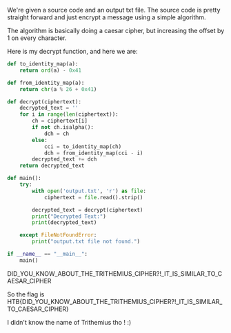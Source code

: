 We're given a source code and an output txt file.
The source code is pretty straight forward and just encrypt a message using a simple algorithm.

The algorithm is basically doing a caesar cipher, but increasing the offset by 1 on every character.

Here is my decrypt function, and here we are:
```python
def to_identity_map(a):
    return ord(a) - 0x41

def from_identity_map(a):
    return chr(a % 26 + 0x41)

def decrypt(ciphertext):
    decrypted_text = ''
    for i in range(len(ciphertext)):
        ch = ciphertext[i]
        if not ch.isalpha():
            dch = ch
        else:
            cci = to_identity_map(ch)
            dch = from_identity_map(cci - i)
        decrypted_text += dch
    return decrypted_text

def main():
    try:
        with open('output.txt', 'r') as file:
            ciphertext = file.read().strip()

        decrypted_text = decrypt(ciphertext)
        print("Decrypted Text:")
        print(decrypted_text)

    except FileNotFoundError:
        print("output.txt file not found.")

if __name__ == "__main__":
    main()

```

DID_YOU_KNOW_ABOUT_THE_TRITHEMIUS_CIPHER?!_IT_IS_SIMILAR_TO_CAESAR_CIPHER

So the flag is HTB{DID_YOU_KNOW_ABOUT_THE_TRITHEMIUS_CIPHER?!_IT_IS_SIMILAR_TO_CAESAR_CIPHER}

I didn't know the name of Trithemius tho ! :)